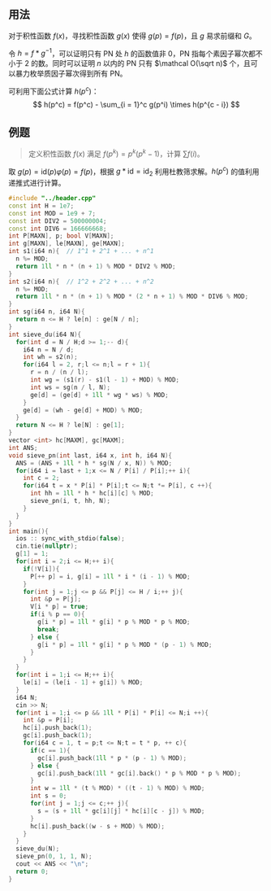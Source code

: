 ## 用法
对于积性函数 $f(x)$，寻找积性函数 $g(x)$ 使得 $g(p) = f(p)$，且 $g$ 易求前缀和 $G$。

令 $h = f * g^{-1}$，可以证明只有 PN 处 $h$ 的函数值非 $0$，PN 指每个素因子幂次都不小于 $2$ 的数。同时可以证明 $n$ 以内的 PN 只有 $\mathcal O(\sqrt n)$ 个，且可以暴力枚举质因子幂次得到所有 PN。

可利用下面公式计算 $h(p^c)$：$$
h(p^c) = f(p^c) - \sum_{i = 1}^c g(p^i) \times h(p^{c - i})
$$

## 例题

> 定义积性函数 $f(x)$ 满足 $f(p^k) = p^k(p^k - 1)$，计算 $\sum f(i)$。

取 $g(p) = \mathrm{id}(p)\varphi(p) = f(p)$，根据 $g * \mathrm{id} = \mathrm{id}_2$ 利用杜教筛求解。$h(p^c)$ 的值利用递推式进行计算。

```cpp
#include "../header.cpp"
const int H = 1e7;
const int MOD = 1e9 + 7;
const int DIV2 = 500000004;
const int DIV6 = 166666668;
int P[MAXN], p; bool V[MAXN];
int g[MAXN], le[MAXN], ge[MAXN];
int s1(i64 n){  // 1^1 + 2^1 + ... + n^1
  n %= MOD;
  return 1ll * n * (n + 1) % MOD * DIV2 % MOD;
}
int s2(i64 n){  // 1^2 + 2^2 + ... + n^2
  n %= MOD;
  return 1ll * n * (n + 1) % MOD * (2 * n + 1) % MOD * DIV6 % MOD;
}
int sg(i64 n, i64 N){
  return n <= H ? le[n] : ge[N / n];
}
int sieve_du(i64 N){
  for(int d = N / H;d >= 1;-- d){
    i64 n = N / d;
    int wh = s2(n);
    for(i64 l = 2, r;l <= n;l = r + 1){
      r = n / (n / l);
      int wg = (s1(r) - s1(l - 1) + MOD) % MOD;
      int ws = sg(n / l, N);
      ge[d] = (ge[d] + 1ll * wg * ws) % MOD;
    }
    ge[d] = (wh - ge[d] + MOD) % MOD;
  }
  return N <= H ? le[N] : ge[1];
}
vector <int> hc[MAXM], gc[MAXM];
int ANS;
void sieve_pn(int last, i64 x, int h, i64 N){
  ANS = (ANS + 1ll * h * sg(N / x, N)) % MOD;
  for(i64 i = last + 1;x <= N / P[i] / P[i];++ i){
    int c = 2;
    for(i64 t = x * P[i] * P[i];t <= N;t *= P[i], c ++){
      int hh = 1ll * h * hc[i][c] % MOD;
      sieve_pn(i, t, hh, N);
    }
  }
}
int main(){
  ios :: sync_with_stdio(false);
  cin.tie(nullptr);
  g[1] = 1;
  for(int i = 2;i <= H;++ i){
    if(!V[i]){
      P[++ p] = i, g[i] = 1ll * i * (i - 1) % MOD;
    }
    for(int j = 1;j <= p && P[j] <= H / i;++ j){
      int &p = P[j];
      V[i * p] = true;
      if(i % p == 0){
        g[i * p] = 1ll * g[i] * p % MOD * p % MOD;
        break;
      } else {
        g[i * p] = 1ll * g[i] * p % MOD * (p - 1) % MOD;
      }
    }
  }
  for(int i = 1;i <= H;++ i){
    le[i] = (le[i - 1] + g[i]) % MOD;
  }
  i64 N;
  cin >> N;
  for(int i = 1;i <= p && 1ll * P[i] * P[i] <= N;i ++){
    int &p = P[i];
    hc[i].push_back(1);
    gc[i].push_back(1);
    for(i64 c = 1, t = p;t <= N;t = t * p, ++ c){
      if(c == 1){
        gc[i].push_back(1ll * p * (p - 1) % MOD);
      } else {
        gc[i].push_back(1ll * gc[i].back() * p % MOD * p % MOD);
      }
      int w = 1ll * (t % MOD) * ((t - 1) % MOD) % MOD;
      int s = 0;
      for(int j = 1;j <= c;++ j){
        s = (s + 1ll * gc[i][j] * hc[i][c - j]) % MOD;
      }
      hc[i].push_back((w - s + MOD) % MOD);
    }
  }
  sieve_du(N);
  sieve_pn(0, 1, 1, N);
  cout << ANS << "\n";
  return 0;
}
```
